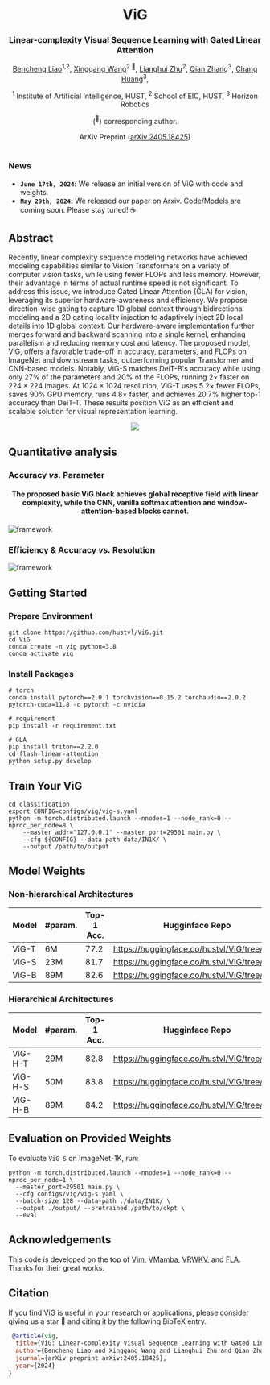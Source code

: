 <div align="center">
<h1>ViG </h1>
<h3>Linear-complexity Visual Sequence Learning with Gated Linear Attention</h3>

[Bencheng Liao](https://github.com/LegendBC)<sup>1,2</sup>, [Xinggang Wang](https://xinggangw.info/)<sup>2 :email:</sup>, [Lianghui Zhu](https://github.com/Unrealluver)<sup>2</sup>, [Qian Zhang](https://scholar.google.com/citations?user=pCY-bikAAAAJ&hl=zh-CN)<sup>3</sup>, [Chang Huang](https://scholar.google.com/citations?user=IyyEKyIAAAAJ&hl=zh-CN)<sup>3</sup>, 
 
<sup>1</sup>  Institute of Artificial Intelligence, HUST, <sup>2</sup>  School of EIC, HUST,  <sup>3</sup> Horizon Robotics

(<sup>:email:</sup>) corresponding author.

ArXiv Preprint ([arXiv 2405.18425](https://arxiv.org/abs/2405.18425))

</div>


#



### News
* **`June 17th, 2024`:** We release an initial version of ViG with code and weights.
* **`May 29th, 2024`:** We released our paper on Arxiv. Code/Models are coming soon. Please stay tuned! ☕️


## Abstract
Recently, linear complexity sequence modeling networks have achieved modeling capabilities similar to Vision Transformers on a variety of computer vision tasks, while using fewer FLOPs and less memory.
However, their advantage in terms of actual runtime speed is not significant. To address this issue, we introduce Gated Linear Attention (GLA) for vision, leveraging its superior hardware-awareness and efficiency. We propose direction-wise gating to capture  1D global context through bidirectional modeling and a 2D gating locality injection to adaptively inject 2D local details into 1D global context. Our hardware-aware implementation further merges forward and backward scanning into a single kernel, enhancing parallelism and reducing memory cost and latency. The proposed model, ViG, offers a favorable trade-off in accuracy, parameters, and FLOPs on ImageNet and downstream tasks, outperforming popular Transformer and CNN-based models. Notably, ViG-S matches DeiT-B's accuracy while using only 27\% of the parameters and 20\% of the FLOPs, running 2$\times$ faster on $224\times224$ images. At $1024\times1024$ resolution, ViG-T uses $5.2\times$ fewer FLOPs, saves 90\% GPU memory, runs $4.8\times$ faster, and achieves 20.7\% higher top-1 accuracy than DeiT-T. These results position ViG as an efficient and scalable solution for visual representation learning.


<div align="center">
<img src="assets/framework.png" />
</div>



## Quantitative analysis
### Accuracy *vs.* Parameter
<div align="center"><h4>The proposed basic ViG block achieves global receptive field with linear complexity, while the CNN, vanilla softmax attention and window-attention-based blocks cannot.</h4></div>

![framework](assets/acc_vs_para.png "framework")

### Efficiency & Accuracy *vs.* Resolution
![framework](assets/resolution.png "framework")

## Getting Started
### Prepare Environment
```
git clone https://github.com/hustvl/ViG.git
cd ViG
conda create -n vig python=3.8
conda activate vig
```
### Install Packages
```
# torch
conda install pytorch==2.0.1 torchvision==0.15.2 torchaudio==2.0.2 pytorch-cuda=11.8 -c pytorch -c nvidia

# requirement
pip install -r requirement.txt

# GLA
pip install triton==2.2.0
cd flash-linear-attention
python setup.py develop
```

## Train Your ViG
```
cd classification
export CONFIG=configs/vig/vig-s.yaml
python -m torch.distributed.launch --nnodes=1 --node_rank=0 --nproc_per_node=8 \
    --master_addr="127.0.0.1" --master_port=29501 main.py \
    --cfg ${CONFIG} --data-path data/IN1K/ \
    --output /path/to/output
```

## Model Weights
### Non-hierarchical Architectures
| Model | #param. | Top-1 Acc. | Hugginface Repo|
| -------- | -------- | -------- | -------- |
| ViG-T    | 6M     | 77.2     | https://huggingface.co/hustvl/ViG/tree/main |
| ViG-S    | 23M     | 81.7     | https://huggingface.co/hustvl/ViG/tree/main     |
| ViG-B   | 89M     | 82.6     | https://huggingface.co/hustvl/ViG/tree/main     |

### Hierarchical Architectures
| Model | #param. | Top-1 Acc. | Hugginface Repo|
| -------- | -------- | -------- | -------- |
| ViG-H-T    | 29M     | 82.8     | https://huggingface.co/hustvl/ViG/tree/main     |
| ViG-H-S    | 50M     | 83.8     | https://huggingface.co/hustvl/ViG/tree/main     |
| ViG-H-B   | 89M     | 84.2     | https://huggingface.co/hustvl/ViG/tree/main     |


## Evaluation on Provided Weights
To evaluate `ViG-S` on ImageNet-1K, run:
```
python -m torch.distributed.launch --nnodes=1 --node_rank=0 --nproc_per_node=1 \
  --master_port=29501 main.py \
  --cfg configs/vig/vig-s.yaml \
  --batch-size 128 --data-path ./data/IN1K/ \
  --output ./output/ --pretrained /path/to/ckpt \
  --eval
```



## Acknowledgements
This code is developed on the top of [Vim](https://github.com/hustvl/Vim), [VMamba](https://github.com/MzeroMiko/VMamba), [VRWKV](https://github.com/OpenGVLab/Vision-RWKV), and [FLA](https://github.com/sustcsonglin/flash-linear-attention). Thanks for their great works.
## Citation
If you find ViG is useful in your research or applications, please consider giving us a star 🌟 and citing it by the following BibTeX entry.

```bibtex
 @article{vig,
  title={ViG: Linear-complexity Visual Sequence Learning with Gated Linear Attention},
  author={Bencheng Liao and Xinggang Wang and Lianghui Zhu and Qian Zhang and Chang Huang},
  journal={arXiv preprint arXiv:2405.18425},
  year={2024}
}
```
